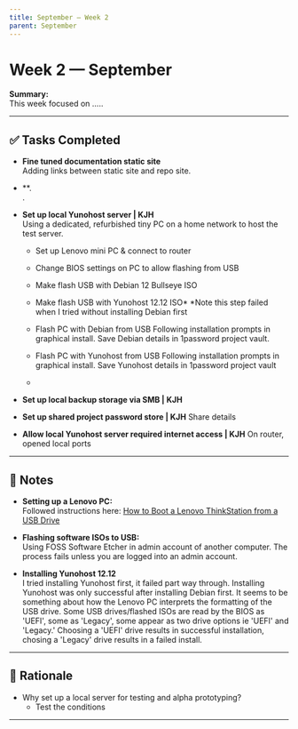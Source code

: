 ```yaml
---
title: September — Week 2
parent: September
---
```


# Week 2 — September

**Summary:**  
This week focused on .....

---

## ✅ Tasks Completed

- **Fine tuned documentation static site**  
  Adding links between static site and repo site.  

- **.  
  .  


- **Set up local Yunohost server | KJH**  
  Using a dedicated, refurbished tiny PC on a home network to host the test server.
  
  - Set up Lenovo mini PC & connect to router
    
  - Change BIOS settings on PC to allow flashing from USB
    
  - Make flash USB with Debian 12 Bullseye ISO
    
  - Make flash USB with Yunohost 12.12 ISO*
    *Note this step failed when I tried without installing Debian first
  - Flash PC with Debian from USB
    Following installation prompts in graphical install. Save Debian details in 1password project vault. 
  - Flash PC with Yunohost from USB
    Following installation prompts in graphical install. Save Yunohost details in 1password project vault
  - 

- **Set up local backup storage via SMB | KJH**

- **Set up shared project password store | KJH**
  Share details

- **Allow local Yunohost server required internet access | KJH**
  On router, opened local ports

---

## 📌 Notes
- **Setting up a Lenovo PC:**  
  Followed instructions here: [How to Boot a Lenovo ThinkStation from a USB Drive](https://codingmall.com/knowledge-base/25-global/11961-thinkstation-boot-from-usb)  

- **Flashing software ISOs to USB:**  
  Using FOSS Software Etcher in admin account of another computer. The process fails unless you are logged into an admin account.  

- **Installing Yunohost 12.12**  
  I tried installing Yunohost first, it failed part way through. Installing Yunohost was only successful after installing Debian first. It seems to be something about how the Lenovo PC interprets the formatting of the USB drive. Some USB drives/flashed ISOs are read by the BIOS as 'UEFI', some as 'Legacy', some appear as two drive options ie 'UEFI' and 'Legacy.' Choosing a 'UEFI' drive results in successful installation, chosing a 'Legacy' drive results in a failed install.

---

## 🧐 Rationale
- Why set up a local server for testing and alpha prototyping?  
  - Test the conditions
  
---
